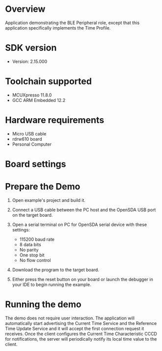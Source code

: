 Overview
========
Application demonstrating the BLE Peripheral role, except that this application
specifically implements the Time Profile.


SDK version
===========
- Version: 2.15.000

Toolchain supported
===================
- MCUXpresso  11.8.0
- GCC ARM Embedded  12.2

Hardware requirements
=====================
- Micro USB cable
- rdrw610 board
- Personal Computer

Board settings
==============

Prepare the Demo
================

1.  Open example's project and build it.

2.  Connect a USB cable between the PC host and the OpenSDA USB port on the target board.

3.  Open a serial terminal on PC for OpenSDA serial device with these settings:
    - 115200 baud rate
    - 8 data bits
    - No parity
    - One stop bit
    - No flow control

4.  Download the program to the target board.

5.  Either press the reset button on your board or launch the debugger in your IDE
    to begin running the example.

Running the demo
================
The demo does not require user interaction.
The application will automatically start advertising the Current Time Service and the 
Reference Time Update Service and it will accept the first connection request it receives.
Once the client configures the Current Time Characteristic CCCD for notifications,
the server will periodically notify its local time value to the client.
